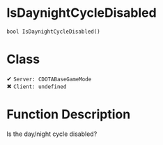 # IsDaynightCycleDisabled
```
bool IsDaynightCycleDisabled()
```
# Class
✔ `Server: CDOTABaseGameMode`  
✖ `Client: undefined`  

# Function Description
Is the day/night cycle disabled?

